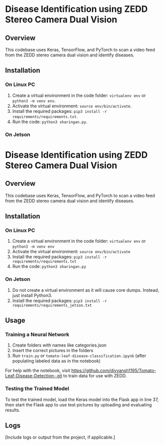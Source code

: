 # Disease Identification using ZEDD Stereo Camera Dual Vision

## Overview

This codebase uses Keras, TensorFlow, and PyTorch to scan a video feed from the ZEDD stereo camera dual vision and identify diseases.

## Installation

### On Linux PC

1. Create a virtual environment in the code folder: `virtualenv env` or `python3 -m venv env`.
2. Activate the virtual environment: `source env/bin/activate`.
3. Install the required packages: `pip3 install -r requirements/requirements.txt`.
4. Run the code: `python3 sharingan.py`.

### On Jetson



# Disease Identification using ZEDD Stereo Camera Dual Vision

## Overview

This codebase uses Keras, TensorFlow, and PyTorch to scan a video feed from the ZEDD stereo camera dual vision and identify diseases.

## Installation

### On Linux PC

1. Create a virtual environment in the code folder: `virtualenv env` or `python3 -m venv env`
2. Activate the virtual environment: `source env/bin/activate`
3. Install the required packages: `pip3 install -r requirements/requirements.txt`
4. Run the code: `python3 sharingan.py`

### On Jetson

1. Do not create a virtual environment as it will cause core dumps. Instead, just install Python3.
2. Install the required packages: `pip3 install -r requirements/requirements_jetson.txt`

## Usage

### Training a Neural Network

1. Create folders with names like categories.json
2. Insert the correct pictures in the folders
3. Run `train.py` or `tomato-leaf-disease-classification.ipynb` (after populating labeled data as in the notebook)

For help with the notebook, visit https://github.com/divyansh1195/Tomato-Leaf-Disease-Detection-.git to train data for use with ZEDD.

### Testing the Trained Model

To test the trained model, load the Keras model into the Flask app in line 37, then start the Flask app to use test pictures by uploading and evaluating results.

## Logs

[Include logs or output from the project, if applicable.]

